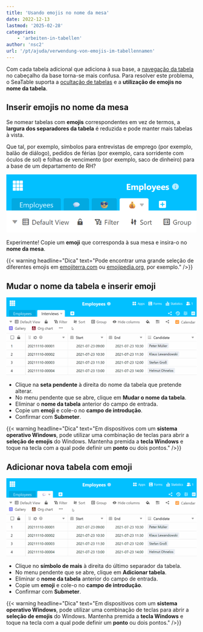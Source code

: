 ```yaml
---
title: 'Usando emojis no nome da mesa'
date: 2022-12-13
lastmod: '2025-02-28'
categories:
    - 'arbeiten-in-tabellen'
author: 'nsc2'
url: '/pt/ajuda/verwendung-von-emojis-im-tabellennamen'
---
```


Com cada tabela adicional que adiciona à sua base, a [navegação da tabela](https://seatable.io/pt/docs/arbeiten-in-tabellen/nach-einer-tabelle-suchen/) no cabeçalho da base torna-se mais confusa. Para resolver este problema, o SeaTable suporta a [ocultação de tabelas](https://seatable.io/pt/docs/arbeiten-in-tabellen/tabellen-ausblenden/) e a **utilização de emojis no nome da tabela**.

## Inserir emojis no nome da mesa

Se nomear tabelas com **emojis** correspondentes em vez de termos, a **largura dos separadores da tabela** é reduzida e pode manter mais tabelas à vista.

Que tal, por exemplo, símbolos para entrevistas de emprego (por exemplo, balão de diálogo), pedidos de férias (por exemplo, cara sorridente com óculos de sol) e folhas de vencimento (por exemplo, saco de dinheiro) para a base de um departamento de RH?

![Nomes de mesas com emojis](images/Tabellennamen-mit-Emojis.png)

Experimente! Copie um **emoji** que corresponda à sua mesa e insira-o no **nome da mesa**.

{{< warning  headline="Dica"  text="Pode encontrar uma grande seleção de diferentes emojis em [emojiterra.com](https://emojiterra.com) ou [emojipedia.org](https://emojipedia.org/), por exemplo." />}}

## Mudar o nome da tabela e inserir emoji

![Mudar o nome da tabela e inserir emoji](images/Tabelle-umbenennen-und-Emoji-einfuegen.gif)

- Clique na **seta pendente** à direita do nome da tabela que pretende alterar.
- No menu pendente que se abre, clique em **Mudar o nome da tabela**.
- Eliminar o **nome da tabela** anterior do campo de entrada.
- Copie um **emoji** e cole-o no **campo de introdução**.
- Confirmar com **Submeter**.

{{< warning  headline="Dica"  text="Em dispositivos com um **sistema operativo Windows**, pode utilizar uma combinação de teclas para abrir a **seleção de emojis** do Windows. Mantenha premida a **tecla Windows** e toque na tecla com a qual pode definir um **ponto** ou dois pontos." />}}

## Adicionar nova tabela com emoji

![Adicionar nova tabela com emoji](images/Tabelle-mit-Emoji-neu-hinzufuegen.gif)

- Clique no **símbolo de mais** à direita do último separador da tabela.
- No menu pendente que se abre, clique em **Adicionar tabela**.
- Eliminar o **nome da tabela** anterior do campo de entrada.
- Copie um **emoji** e cole-o no **campo de introdução**.
- Confirmar com **Submeter**.

{{< warning  headline="Dica"  text="Em dispositivos com um **sistema operativo Windows**, pode utilizar uma combinação de teclas para abrir a **seleção de emojis** do Windows. Mantenha premida a **tecla Windows** e toque na tecla com a qual pode definir um **ponto** ou dois pontos." />}}
